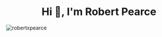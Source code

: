 <h1 align="center">Hi 👋, I'm Robert Pearce</h1>

<p><img align="center" src="https://github-readme-streak-stats.herokuapp.com/?user=robertxpearce&" alt="robertxpearce" /></p>

<!--
<p align="left"> <img src="https://komarev.com/ghpvc/?username=robertxpearce&label=Profile%20views&color=0e75b6&style=flat" alt="robertxpearce" /> </p>

<p align="left"> <a href="https://github.com/ryo-ma/github-profile-trophy"><img src="https://github-profile-trophy.vercel.app/?username=robertxpearce" alt="robertxpearce" /></a> </p>

- 👨‍💻 All of my projects are available at [https://robertxpearce.com/](https://robertxpearce.com/)

- 📫 How to reach me **robertbdpearce@gmail.com**

- 📄 Know about my experiences [https://robertxpearce.com/files/resume_robert_pearce.pdf](https://robertxpearce.com/files/resume_robert_pearce.pdf)

<h3 align="left">Connect with me:</h3>
<p align="left">
<a href="https://linkedin.com/in/robertdpearce" target="blank"><img align="center" src="https://raw.githubusercontent.com/rahuldkjain/github-profile-readme-generator/master/src/images/icons/Social/linked-in-alt.svg" alt="robertdpearce" height="30" width="40" /></a>
<a href="https://www.youtube.com/c/robertxpearce" target="blank"><img align="center" src="https://raw.githubusercontent.com/rahuldkjain/github-profile-readme-generator/master/src/images/icons/Social/youtube.svg" alt="robertxpearce" height="30" width="40" /></a>
<a href="https://www.leetcode.com/robertxpearce" target="blank"><img align="center" src="https://raw.githubusercontent.com/rahuldkjain/github-profile-readme-generator/master/src/images/icons/Social/leet-code.svg" alt="robertxpearce" height="30" width="40" /></a>
</p>

<h3 align="left">Languages and Tools:</h3>
<p align="left"> <a href="https://www.arduino.cc/" target="_blank" rel="noreferrer"> <img src="https://cdn.worldvectorlogo.com/logos/arduino-1.svg" alt="arduino" width="40" height="40"/> </a> <a href="https://www.w3schools.com/cpp/" target="_blank" rel="noreferrer"> <img src="https://raw.githubusercontent.com/devicons/devicon/master/icons/cplusplus/cplusplus-original.svg" alt="cplusplus" width="40" height="40"/> </a> <a href="https://www.w3schools.com/css/" target="_blank" rel="noreferrer"> <img src="https://raw.githubusercontent.com/devicons/devicon/master/icons/css3/css3-original-wordmark.svg" alt="css3" width="40" height="40"/> </a> <a href="https://git-scm.com/" target="_blank" rel="noreferrer"> <img src="https://www.vectorlogo.zone/logos/git-scm/git-scm-icon.svg" alt="git" width="40" height="40"/> </a> <a href="https://www.w3.org/html/" target="_blank" rel="noreferrer"> <img src="https://raw.githubusercontent.com/devicons/devicon/master/icons/html5/html5-original-wordmark.svg" alt="html5" width="40" height="40"/> </a> <a href="https://developer.mozilla.org/en-US/docs/Web/JavaScript" target="_blank" rel="noreferrer"> <img src="https://raw.githubusercontent.com/devicons/devicon/master/icons/javascript/javascript-original.svg" alt="javascript" width="40" height="40"/> </a> <a href="https://www.linux.org/" target="_blank" rel="noreferrer"> <img src="https://raw.githubusercontent.com/devicons/devicon/master/icons/linux/linux-original.svg" alt="linux" width="40" height="40"/> </a> <a href="https://www.mathworks.com/" target="_blank" rel="noreferrer"> <img src="https://upload.wikimedia.org/wikipedia/commons/2/21/Matlab_Logo.png" alt="matlab" width="40" height="40"/> </a> <a href="https://opencv.org/" target="_blank" rel="noreferrer"> <img src="https://www.vectorlogo.zone/logos/opencv/opencv-icon.svg" alt="opencv" width="40" height="40"/> </a> <a href="https://www.python.org" target="_blank" rel="noreferrer"> <img src="https://raw.githubusercontent.com/devicons/devicon/master/icons/python/python-original.svg" alt="python" width="40" height="40"/> </a> <a href="https://sass-lang.com" target="_blank" rel="noreferrer"> <img src="https://raw.githubusercontent.com/devicons/devicon/master/icons/sass/sass-original.svg" alt="sass" width="40" height="40"/> </a> <a href="https://www.tensorflow.org" target="_blank" rel="noreferrer"> <img src="https://www.vectorlogo.zone/logos/tensorflow/tensorflow-icon.svg" alt="tensorflow" width="40" height="40"/> </a> </p>

<p><img align="left" src="https://github-readme-stats.vercel.app/api/top-langs?username=robertxpearce&show_icons=true&locale=en&layout=compact" alt="robertxpearce" /></p>

<p>&nbsp;<img align="center" src="https://github-readme-stats.vercel.app/api?username=robertxpearce&show_icons=true&locale=en" alt="robertxpearce" /></p>

<p><img align="center" src="https://github-readme-streak-stats.herokuapp.com/?user=robertxpearce&" alt="robertxpearce" /></p>
-->
